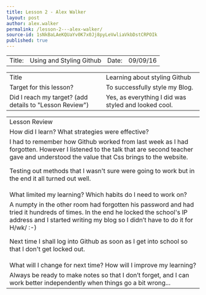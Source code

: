 ```yaml
---
title: Lesson 2 - Alex Walker
layout: post
author: alex.walker
permalink: /lesson-2---alex-walker/
source-id: 1sNkBaLAeKQUaYv0K7x0Jj8pyLeVwliaVkbDstCRPOIk
published: true
---
```

<table>
  <tr>
    <td>Title:  </td>
    <td>Using and Styling Github</td>
    <td> Date:  </td>
    <td>09/09/16</td>
  </tr>
</table>


<table>
  <tr>
    <td>Title</td>
    <td>Learning about styling Github</td>
  </tr>
  <tr>
    <td>Target for this lesson?</td>
    <td>To successfully style my Blog.</td>
  </tr>
  <tr>
    <td>Did I reach my target? 
(add details to "Lesson Review")</td>
    <td>Yes, as everything I did was styled and looked cool.</td>
  </tr>
</table>


<table>
  <tr>
    <td>Lesson Review</td>
  </tr>
  <tr>
    <td>How did I learn? What strategies were effective? </td>
  </tr>
  <tr>
    <td>I had to remember how Github worked from last week as I had forgotten. However I listened to the talk that are second teacher gave and understood the value that Css brings to the website.

Testing out methods that I wasn't sure were going to work but in the end it all turned out well.</td>
  </tr>
  <tr>
    <td>What limited my learning? Which habits do I need to work on? </td>
  </tr>
  <tr>
    <td>A numpty in the other room had forgotten his password and had tried it hundreds of times. In the end he locked the school's IP address and I started writing my blog so I didn’t have to do it for H/wk/ :-)

Next time I shall log into Github as soon as I get into school so that I don't get locked out.</td>
  </tr>
  <tr>
    <td>What will I change for next time? How will I improve my learning?</td>
  </tr>
  <tr>
    <td>Always be ready to make notes so that I don’t forget, and I can work better independently when things go a bit wrong...</td>
  </tr>
</table>


